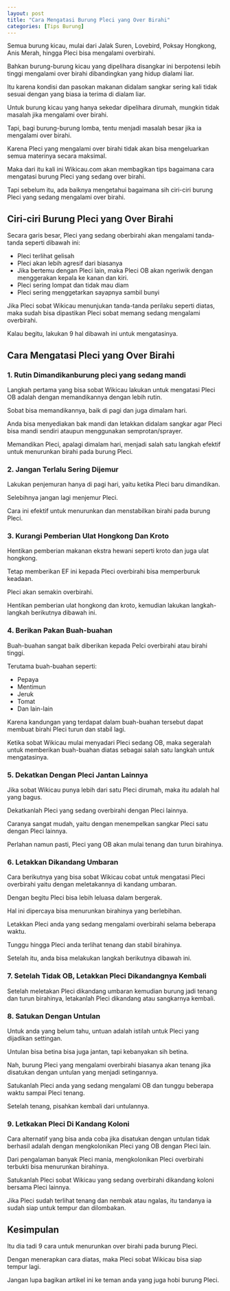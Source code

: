 ```yaml
---
layout: post
title: "Cara Mengatasi Burung Pleci yang Over Birahi"
categories: [Tips Burung]
---
```


Semua burung kicau, mulai dari Jalak Suren, Lovebird, Poksay Hongkong, Anis Merah, hingga Pleci bisa mengalami overbirahi.

Bahkan burung-burung kicau yang dipelihara disangkar ini berpotensi lebih tinggi mengalami over birahi dibandingkan yang hidup dialami liar.

Itu karena kondisi dan pasokan makanan didalam sangkar sering kali tidak sesuai dengan yang biasa ia terima di dialam liar.

Untuk burung kicau yang hanya sekedar dipelihara dirumah, mungkin tidak masalah jika mengalami over birahi.

Tapi, bagi burung-burung lomba, tentu menjadi masalah besar jika ia mengalami over birahi.

Karena Pleci yang mengalami over birahi tidak akan bisa mengeluarkan semua materinya secara maksimal.

Maka dari itu kali ini Wikicau.com akan membagikan tips bagaimana cara mengatasi burung Pleci yang sedang over birahi.

Tapi sebelum itu, ada baiknya mengetahui bagaimana sih ciri-ciri burung Pleci yang sedang mengalami over birahi.

## Ciri-ciri Burung Pleci yang Over Birahi

Secara garis besar, Pleci yang sedang oberbirahi akan mengalami tanda-tanda seperti dibawah ini:

- Pleci terlihat gelisah
- Pleci akan lebih agresif dari biasanya
- Jika bertemu dengan Pleci lain, maka Pleci OB akan ngeriwik dengan menggerakan kepala ke kanan dan kiri.
- Pleci sering lompat dan tidak mau diam
- Pleci sering menggetarkan sayapnya sambil bunyi

Jika Pleci sobat Wikicau menunjukan tanda-tanda perilaku seperti diatas, maka sudah bisa dipastikan Pleci sobat memang sedang mengalami overbirahi.

Kalau begitu, lakukan 9 hal dibawah ini untuk mengatasinya.

## Cara Mengatasi Pleci yang Over Birahi

### 1. Rutin Dimandikanburung pleci yang sedang mandi

Langkah pertama yang bisa sobat Wikicau lakukan untuk mengatasi Pleci OB adalah dengan memandikannya dengan lebih rutin.

Sobat bisa memandikannya, baik di pagi dan juga dimalam hari.

Anda bisa menyediakan bak mandi dan letakkan didalam sangkar agar Pleci bisa mandi sendiri ataupun menggunakan semprotan/sprayer.

Memandikan Pleci, apalagi dimalam hari, menjadi salah satu langkah efektif untuk menurunkan birahi pada burung Pleci.

### 2. Jangan Terlalu Sering Dijemur

Lakukan penjemuran hanya di pagi hari, yaitu ketika Pleci baru dimandikan.

Selebihnya jangan lagi menjemur Pleci.

Cara ini efektif untuk menurunkan dan menstabilkan birahi pada burung Pleci.

### 3. Kurangi Pemberian Ulat Hongkong Dan Kroto

Hentikan pemberian makanan ekstra hewani seperti kroto dan juga ulat hongkong.

Tetap memberikan EF ini kepada Pleci overbirahi bisa memperburuk keadaan.

Pleci akan semakin overbirahi.

Hentikan pemberian ulat hongkong dan kroto, kemudian lakukan langkah-langkah berikutnya dibawah ini.

### 4. Berikan Pakan Buah-buahan

Buah-buahan sangat baik diberikan kepada Pelci overbirahi atau birahi tinggi.

Terutama buah-buahan seperti:

- Pepaya
- Mentimun
- Jeruk
- Tomat
- Dan lain-lain

Karena kandungan yang terdapat dalam buah-buahan tersebut dapat membuat birahi Pleci turun dan stabil lagi.

Ketika sobat Wikicau mulai menyadari Pleci sedang OB, maka segeralah untuk memberikan buah-buahan diatas sebagai salah satu langkah untuk mengatasinya.

### 5. Dekatkan Dengan Pleci Jantan Lainnya

Jika sobat Wikicau punya lebih dari satu Pleci dirumah, maka itu adalah hal yang bagus.

Dekatkanlah Pleci yang sedang overbirahi dengan Pleci lainnya.

Caranya sangat mudah, yaitu dengan menempelkan sangkar Pleci satu dengan Pleci lainnya.

Perlahan namun pasti, Pleci yang OB akan mulai tenang dan turun birahinya.

### 6. Letakkan Dikandang Umbaran

Cara berikutnya yang bisa sobat Wikicau cobat untuk mengatasi Pleci overbirahi yaitu dengan meletakannya di kandang umbaran.

Dengan begitu Pleci bisa lebih leluasa dalam bergerak.

Hal ini dipercaya bisa menurunkan birahinya yang berlebihan.

Letakkan Pleci anda yang sedang mengalami overbirahi selama beberapa waktu.

Tunggu hingga Pleci anda terlihat tenang dan stabil birahinya.

Setelah itu, anda bisa melakukan langkah berikutnya dibawah ini.

### 7. Setelah Tidak OB, Letakkan Pleci Dikandangnya Kembali

Setelah meletakan Pleci dikandang umbaran kemudian burung jadi tenang dan turun birahinya, letakanlah Pleci dikandang atau sangkarnya kembali.

### 8. Satukan Dengan Untulan

Untuk anda yang belum tahu, untuan adalah istilah untuk Pleci yang dijadikan settingan.

Untulan bisa betina bisa juga jantan, tapi kebanyakan sih betina.

Nah, burung Pleci yang mengalami overbirahi biasanya akan tenang jika disatukan dengan untulan yang menjadi setingannya.

Satukanlah Pleci anda yang sedang mengalami OB dan tunggu beberapa waktu sampai Pleci tenang.

Setelah tenang, pisahkan kembali dari untulannya.

### 9. Letkakan Pleci Di Kandang Koloni

Cara alternatif yang bisa anda coba jika disatukan dengan untulan tidak berhasil adalah dengan mengkolonikan Pleci yang OB dengan Pleci lain.

Dari pengalaman banyak Pleci mania, mengkolonikan Pleci overbirahi terbukti bisa menurunkan birahinya.

Satukanlah Pleci sobat Wikicau yang sedang overbirahi dikandang koloni bersama Pleci lainnya.

Jika Pleci sudah terlihat tenang dan nembak atau ngalas, itu tandanya ia sudah siap untuk tempur dan dilombakan.

## Kesimpulan

Itu dia tadi 9 cara untuk menurunkan over birahi pada burung Pleci.

Dengan menerapkan cara diatas, maka Pleci sobat Wikicau bisa siap tempur lagi.

Jangan lupa bagikan artikel ini ke teman anda yang juga hobi burung Pleci.